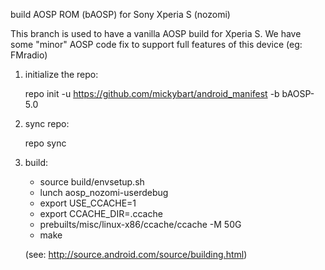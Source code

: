 build AOSP ROM (bAOSP) for Sony Xperia S (nozomi)

This branch is used to have a vanilla AOSP build for Xperia S.
We have some "minor" AOSP code fix to support full features of this device (eg: FMradio)

1. initialize the repo:

    repo init -u https://github.com/mickybart/android_manifest -b bAOSP-5.0

2. sync repo:

    repo sync

3. build:

    - source build/envsetup.sh
    - lunch aosp_nozomi-userdebug
    - export USE_CCACHE=1
    - export CCACHE_DIR=.ccache
    - prebuilts/misc/linux-x86/ccache/ccache -M 50G
    - make

    (see: http://source.android.com/source/building.html)
